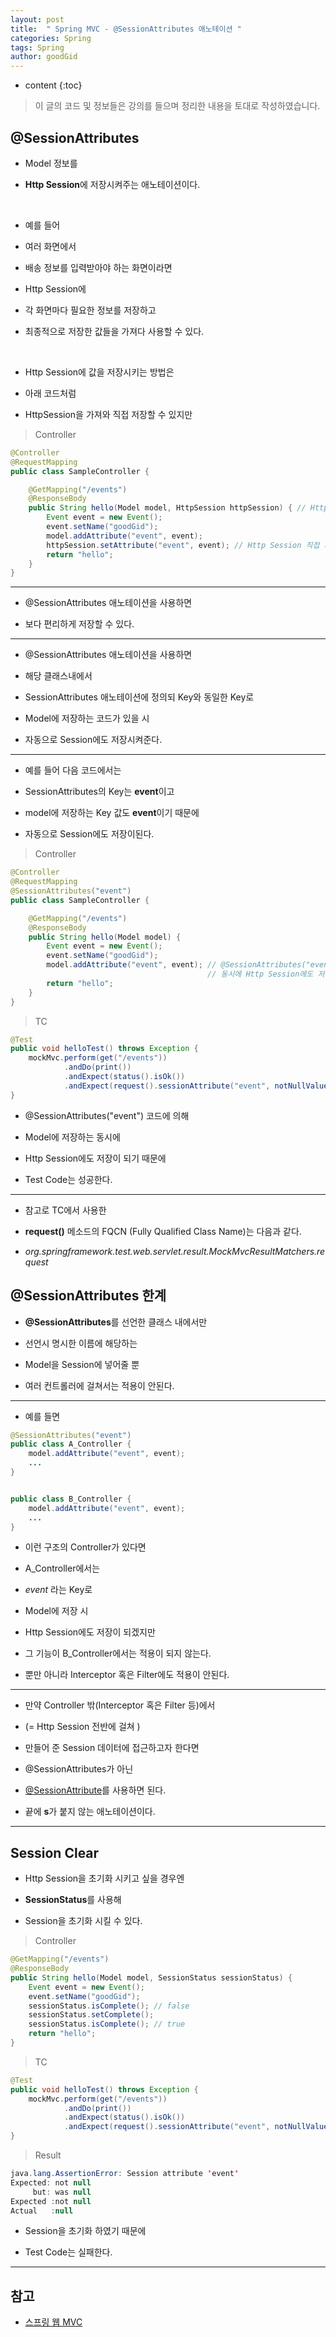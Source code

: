 ```yaml
---
layout: post
title:  " Spring MVC - @SessionAttributes 애노테이션 "
categories: Spring
tags: Spring
author: goodGid
---
```

* content
{:toc}

> 이 글의 코드 및 정보들은 강의를 들으며 정리한 내용을 토대로 작성하였습니다.

## @SessionAttributes

* Model 정보를 

* **Http Session**에 저장시켜주는 애노테이션이다.

<br>

* 예를 들어

* 여러 화면에서

* 배송 정보를 입력받아야 하는 화면이라면

* Http Session에 

* 각 화면마다 필요한 정보를 저장하고

* 최종적으로 저장한 값들을 가져다 사용할 수 있다.

<br>

* Http Session에 값을 저장시키는 방법은

* 아래 코드처럼

* HttpSession을 가져와 직접 저장할 수 있지만 

> Controller 

``` java
@Controller
@RequestMapping
public class SampleController {

    @GetMapping("/events")
    @ResponseBody
    public String hello(Model model, HttpSession httpSession) { // HttpSession을 가져온다.
        Event event = new Event();
        event.setName("goodGid");
        model.addAttribute("event", event);
        httpSession.setAttribute("event", event); // Http Session 직접 저장
        return "hello";
    }
}
```

---

* @SessionAttributes 애노테이션을 사용하면

* 보다 편리하게 저장할 수 있다.

---

* @SessionAttributes 애노테이션을 사용하면

* 해당 클래스내에서 

* SessionAttributes 애노테이션에 정의되 Key와 동일한 Key로

* Model에 저장하는 코드가 있을 시

* 자동으로 Session에도 저장시켜준다.

---

* 예를 들어 다음 코드에서는 

* SessionAttributes의 Key는 **event**이고

* model에 저장하는 Key 값도 **event**이기 때문에

* 자동으로 Session에도 저장이된다.

> Controller

``` java
@Controller
@RequestMapping
@SessionAttributes("event")
public class SampleController {

    @GetMapping("/events")
    @ResponseBody
    public String hello(Model model) {
        Event event = new Event();
        event.setName("goodGid");
        model.addAttribute("event", event); // @SessionAttributes("event") 코드에 의해 
                                            // 동시에 Http Session에도 저장된다.
        return "hello";
    }
}
```

> TC

``` java
@Test
public void helloTest() throws Exception {
    mockMvc.perform(get("/events"))
            .andDo(print())
            .andExpect(status().isOk())
            .andExpect(request().sessionAttribute("event", notNullValue()));
}
```

* @SessionAttributes("event") 코드에 의해 

* Model에 저장하는 동시에

* Http Session에도 저장이 되기 때문에

* Test Code는 성공한다.

---

* 참고로 TC에서 사용한 

* **request()** 메소드의 FQCN (Fully Qualified Class Name)는 다음과 같다.

* *org.springframework.test.web.servlet.result.MockMvcResultMatchers.request*





## @SessionAttributes 한계

* **@SessionAttributes**를 선언한 클래스 내에서만

* 선언시 명시한 이름에 해당하는

* Model을 Session에 넣어줄 뿐

* 여러 컨트롤러에 걸쳐서는 적용이 안된다.

---

* 예를 들면 

``` java
@SessionAttributes("event")
public class A_Controller {
    model.addAttribute("event", event);
    ...
}


public class B_Controller {
    model.addAttribute("event", event);
    ...
}
```

* 이런 구조의 Controller가 있다면

* A_Controller에서는 

* *event* 라는 Key로

* Model에 저장 시

* Http Session에도 저장이 되겠지만

* 그 기능이 B_Controller에서는 적용이 되지 않는다.

* 뿐만 아니라 Interceptor 혹은 Filter에도 적용이 안된다.

---

* 만약 Controller 밖(Interceptor 혹은 Filter 등)에서 

* (= Http Session 전반에 걸쳐 )

* 만들어 준 Session 데이터에 접근하고자 한다면

* @SessionAttributes가 아닌

* [@SessionAttribute]({{site.url}}/Spring-MVC-SessionAttribute)를 사용하면 된다.

* 끝에 **s**가 붙지 않는 애노테이션이다.


---

## Session Clear

* Http Session을 초기화 시키고 싶을 경우엔

* **SessionStatus**를 사용해 

* Session을 초기화 시킬 수 있다.


> Controller 

``` java
@GetMapping("/events")
@ResponseBody
public String hello(Model model, SessionStatus sessionStatus) {
    Event event = new Event();
    event.setName("goodGid");
    sessionStatus.isComplete(); // false
    sessionStatus.setComplete();
    sessionStatus.isComplete(); // true
    return "hello";
}
```

> TC

``` java
@Test
public void helloTest() throws Exception {
    mockMvc.perform(get("/events"))
            .andDo(print())
            .andExpect(status().isOk())
            .andExpect(request().sessionAttribute("event", notNullValue()));
}
```

> Result

``` java
java.lang.AssertionError: Session attribute 'event'
Expected: not null
     but: was null
Expected :not null
Actual   :null
```

* Session을 초기화 하였기 때문에

* Test Code는 실패한다.


---

## 참고

* [스프링 웹 MVC](https://www.inflearn.com/course/%EC%9B%B9-mvc)

